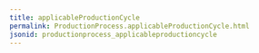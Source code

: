 ```yaml
---
title: applicableProductionCycle
permalink: ProductionProcess.applicableProductionCycle.html
jsonid: productionprocess_applicableproductioncycle
---
```

